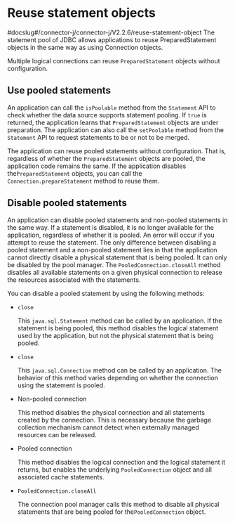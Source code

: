Reuse statement objects 
============================================
#docslug#/connector-j/connector-j/V2.2.6/reuse-statement-object
The statement pool of JDBC allows applications to reuse PreparedStatement objects in the same way as using Connection objects. 

Multiple logical connections can reuse `PreparedStatement` objects without configuration. 

Use pooled statements 
---------------------------------------

An application can call the `isPoolable` method from the `Statement` API to check whether the data source supports statement pooling. If `true` is returned, the application learns that `PreparedStatement` objects are under preparation. The application can also call the `setPoolable` method from the `Statement` API to request statements to be or not to be merged. 

The application can reuse pooled statements without configuration. That is, regardless of whether the `PreparedStatement` objects are pooled, the application code remains the same. If the application disables the`PreparedStatement` objects, you can call the `Connection.prepareStatement` method to reuse them. 

Disable pooled statements 
-------------------------------------------

An application can disable pooled statements and non-pooled statements in the same way. If a statement is disabled, it is no longer available for the application, regardless of whether it is pooled. An error will occur if you attempt to reuse the statement. The only difference between disabling a pooled statement and a non-pooled statement lies in that the application cannot directly disable a physical statement that is being pooled. It can only be disabled by the pool manager. The `PooledConnection.closeAll` method disables all available statements on a given physical connection to release the resources associated with the statements. 

You can disable a pooled statement by using the following methods:

* `close`

  This `java.sql.Statement` method can be called by an application. If the statement is being pooled, this method disables the logical statement used by the application, but not the physical statement that is being pooled.
  




<!-- -->

* `close`

  This `java.sql.Connection` method can be called by an application. The behavior of this method varies depending on whether the connection using the statement is pooled.
  




<!-- -->

* Non-pooled connection

  This method disables the physical connection and all statements created by the connection. This is necessary because the garbage collection mechanism cannot detect when externally managed resources can be released.
  




<!-- -->

* Pooled connection

  This method disables the logical connection and the logical statement it returns, but enables the underlying `PooledConnection` object and all associated cache statements.
  




<!-- -->

* `PooledConnection.closeAll`

  The connection pool manager calls this method to disable all physical statements that are being pooled for the`PooledConnection` object.
  



